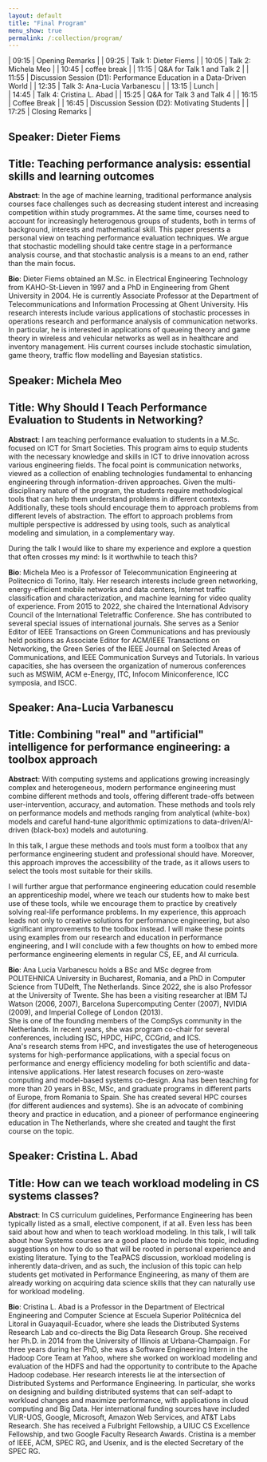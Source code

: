 ```yaml
---
layout: default
title: "Final Program"
menu_show: true
permalink: /:collection/program/
---
```



| 09:15 | Opening Remarks                  |
| 09:25 | Talk 1: Dieter Fiems             |
| 10:05 | Talk 2: Michela Meo              |
| 10:45 | coffee break                     |
| 11:15 | Q&A for Talk 1 and Talk 2        |
| 11:55 | Discussion Session (D1): Performance Education in a Data-Driven World |
| 12:35 | Talk 3: Ana-Lucia Varbanescu     |
| 13:15 | Lunch                            |  
| 14:45 | Talk 4: Cristina L. Abad         |
| 15:25 | Q&A for Talk 3 and Talk 4        |
| 16:15 | Coffee Break                     |
| 16:45 | Discussion Session (D2): Motivating Students |
| 17:25 | Closing Remarks                  |


## Speaker: Dieter Fiems
## Title: Teaching performance analysis: essential skills and learning outcomes

**Abstract**: In the age of machine learning, traditional performance analysis courses face challenges such as decreasing student interest and increasing competition within study programmes. At the same time, courses need to account for increasingly heterogenous groups of students, both in terms of background, interests and mathematical skill. This paper presents a personal view on teaching performance evaluation techniques. We argue that stochastic modelling should take centre stage in a performance analysis course, and that stochastic analysis is a means to an end, rather than the main focus.

**Bio**: Dieter Fiems obtained an M.Sc. in Electrical Engineering Technology from KAHO-St-Lieven in 1997 and a PhD in Engineering from Ghent University in 2004. He is currently Associate Professor at the Department of Telecommunications and Information Processing at Ghent University. His research interests include various applications of stochastic processes in operations research and performance analysis of communication networks. In particular, he is interested in applications of queueing theory and game theory in wireless and vehicular networks as well as in healthcare and inventory management. His current courses include stochastic simulation, game theory, traffic flow modelling and Bayesian statistics.

## Speaker: Michela Meo
## Title: Why Should I Teach Performance Evaluation to Students in Networking?

**Abstract**: I am teaching performance evaluation to students in a M.Sc. focused on ICT for Smart Societies. This program aims to equip students with the necessary knowledge and skills in ICT to drive innovation across various engineering fields. The focal point is communication networks, viewed as a collection of enabling technologies fundamental to enhancing engineering through information-driven approaches. Given the multi-disciplinary nature of the program, the students require methodological tools that can help them understand problems in different contexts. Additionally, these tools should encourage them to approach problems from different levels of abstraction. The effort to approach problems from multiple perspective is addressed by using tools, such as analytical modeling and simulation, in a complementary way. 

During the talk I would like to share my experience and explore a question that often crosses my mind: Is it worthwhile to teach this?

**Bio**: Michela Meo is a Professor of Telecommunication Engineering at Politecnico di Torino, Italy. Her research interests include green networking, energy-efficient mobile networks and data centers, Internet traffic classification and characterization, and machine learning for video quality of experience. From 2015 to 2022, she chaired the International Advisory Council of the International Teletraffic Conference. She has contributed to several special issues of international journals. She serves as a Senior Editor of IEEE Transactions on Green  Communications and has previously held positions as Associate Editor for ACM/IEEE Transactions on Networking, the Green Series of the IEEE Journal on Selected Areas of Communications, and IEEE Communication Surveys and Tutorials. In various capacities, she has overseen the organization of numerous conferences such as MSWiM, ACM e-Energy, ITC, Infocom Miniconference, ICC symposia, and ISCC.

## Speaker: Ana-Lucia Varbanescu
## Title: Combining "real" and "artificial" intelligence for performance engineering: a toolbox approach

**Abstract**: With computing systems and applications growing increasingly complex and heterogeneous, modern performance engineering must combine different methods and tools, offering different trade-offs between user-intervention, accuracy, and automation. These methods and tools rely on performance models and methods ranging from analytical (white-box) models and careful hand-tune algorithmic optimizations to data-driven/AI-driven (black-box) models and autotuning.

In this talk, I argue these methods and tools must form a toolbox that any performance engineering student and professional should have. Moreover, this approach improves the accessibility of the trade, as it allows users to select the tools most suitable for their skills.

I will further argue that performance engineering education could resemble an apprenticeship model, where we teach our students how to make best use of these tools, while we encourage them to practice by creatively solving real-life performance problems. In my experience, this approach leads not only to creative solutions for performance engineering, but also significant improvements to the toolbox instead. I will make these points using examples from our research and education in performance engineering, and I will conclude with a few thoughts on how to embed more performance engineering elements in regular CS, EE, and AI curricula.

**Bio**: Ana Lucia Varbanescu holds a BSc and MSc degree from POLITEHNICA University in Bucharest, Romania, and a PhD in Computer Science from TUDelft, The Netherlands. Since 2022, she is also Professor at the University of Twente. She has been a visiting researcher at IBM TJ Watson (2006, 2007), Barcelona Supercomputing Center (2007), NVIDIA (2009), and Imperial College of London (2013).  
She is one of the founding members of the CompSys community in the Netherlands. In recent years, she was program co-chair for several conferences, including ISC, HPDC, HiPC, CCGrid, and ICS.      
Ana's research stems from HPC, and investigates the use of heterogeneous systems for high-performance applications, with a special focus on performance and energy efficiency modeling for both scientific and data-intensive applications. Her latest research focuses on zero-waste computing and model-based systems co-design. 
Ana has been teaching for more than 20 years in BSc, MSc, and graduate programs in different parts of Europe, from Romania to Spain. She has created several HPC courses (for different audiences and systems). She is an advocate of combining theory and practice in education, and a pioneer of performance engineering education in The Netherlands, where she created and taught the first course on the topic.  

## Speaker: Cristina L. Abad
## Title: How can we teach workload modeling in CS systems classes?

**Abstract**: In CS curriculum guidelines, Performance Engineering has been typically listed as a small, elective component, if at all. Even less has been said about how and when to teach workload modeling. In this talk, I will talk about how Systems courses are a good place to include this topic, including suggestions on how to do so that will be rooted in personal experience and existing literature. Tying to the TeaPACS discussion, workload modeling is inherently data-driven, and as such, the inclusion of this topic can help students get motivated in Performance Engineering, as many of them are already working on acquiring data science skills that they can naturally use for workload modeling.

**Bio**: Cristina L. Abad is a Professor in the Department of Electrical Engineering and Computer Science at Escuela Superior Politécnica del Litoral in Guayaquil-Ecuador, where she leads the Distributed Systems Research Lab and co-directs the Big Data Research Group. She received her Ph.D. in 2014 from the University of Illinois at Urbana-Champaign. For three years during her PhD, she was a Software Engineering Intern in the Hadoop Core Team at Yahoo, where she worked on workload modeling and evaluation of the HDFS and had the opportunity to contribute to the Apache Hadoop codebase. Her research interests lie at the intersection of Distributed Systems and Performance Engineering. In particular, she works on designing and building distributed systems that can self-adapt to workload changes and maximize performance, with applications in cloud computing and Big Data. Her international funding sources have included VLIR-UOS, Google, Microsoft, Amazon Web Services, and AT&T Labs Research. She has received a Fulbright Fellowship, a UIUC CS Excellence Fellowship, and two Google Faculty Research Awards. Cristina is a member of IEEE, ACM, SPEC RG, and Usenix, and is the elected Secretary of the SPEC RG.

<!--
## Discussion Sessions
However, the success of the workshop depends on a productive dialogue and deliberation among all participants.  We, therefore, have two discussion sessions, during which the speakers will sit with other attendees and lead the discussion on two topics:

## (D1) What to teach
To keep up with the times, what new topics should be included in a performance modeling and analysis course, and what classical topics can be dropped?

What should the relationship be between such a course and (i) the standard curriculum for Computer Science and (ii) currently popular courses?

What do industry practitioners need to know regarding performance modeling and analysis?  Etc.

## (D2) How to teach
To suit students' academic preparation and learning habits, what innovation can instructors bring to design assignments, labs, projects and theses?

What has worked well, and what did not?  Etc.
-->
